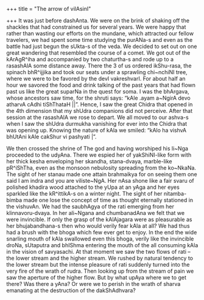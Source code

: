 +++
title = "The arrow of vilAsinI"

+++
It was just before dashAnta. We were on the brink of shaking off the
shackles that had constrained us for several years. We were happy that
rather than wasting our efforts on the mundane, which attracted our
fellow travelers, we had spent some time studying the purANa-s and even
as the battle had just begun the sUkta-s of the veda. We decided to set
out on one great wandering that resembled the course of a comet. We got
out of the kArAgR^iha and accompanied by two chaturtha-s and rode up to
a rasashAlA some distance away. There the 3 of us ordered ikShu-rasa,
the spinach bhR^ijjika and took our seats under a sprawling chi\~nchiNI
tree, where we were to be favored by the devI vakreshvarI. For about
half an hour we savored the food and drink talking of the past years
that had flown past us like the great suparNa in the quest for soma. I
was the bhArgava, whose ancestors saw time, for the shruti says: “kAle
.ayam a\~NgirA devo atharvA cAdhi tiShThataH ||”. Hence, I saw the great
Chidra that opened in the 4th dimension that my shUdra companions did
not perceive. After that session at the rasashAlA we rose to depart. We
all moved to our ashva-s when I saw the shUdra durmukha vanishing for
ever into the Chidra that was opening up. Knowing the nature of kAla we
smiled: “kAlo ha vishvA bhUtAni kAle cakShur vi pashyati |”.

We then crossed the shrine of The god and having worshiped his li\~Nga
proceeded to the udyAna. There we espied her of yakShiNI-like form with
her thick kesha enveloping her skandha, stana-dvaya, marble-like
pR^iShTha, even as the monsoon nebulosity spreading from the ko\~NkaNa.
The sight of her stanau made one attain brahmaikya for on seeing them
one said I am indra and you are viliste\~NgA. Her nAsa shone like a fair
svaru of polished khadira wood attached to the yUpa at an yAga and her
eyes sparkled like the kR^ittikA-s on a winter night. The sight of her
nitamba-bimba made one lose the concept of time as thought eternally
stationed in the vishuvAn. We had the saubhAgya of the rati emerging
from her klinnavoru-dvaya. In her ali\~Ngana and chumbanadAna we felt
that we were invincible. If only the grasp of the kAlAjagara were as
pleasurable as her bhujabandhana-s then who would verily fear kAla at
all? We had thus had a brush with the bhoga which few ever get to enjoy.
In the end the wide snarling mouth of kAla swallowed even this bhoga,
verily like the invincible droNa, sUtaputra and bhIShma entering the
mouth of the all consuming kAla in the vision of savyasachi. At that
moment we saw the two flows of rati – the lower stream and the higher
stream. We rushed by natural tendency to the lower stream but the
intense pleasure of rati suddenly turned into the very fire of the wrath
of rudra. Then looking up from the stream of pain we saw the aperture of
the higher flow. But by what upAya where we to get there? Was there a
yAna? Or were we to perish in the wrath of sharva emanating at the
destruction of the dakShAdhvara?
